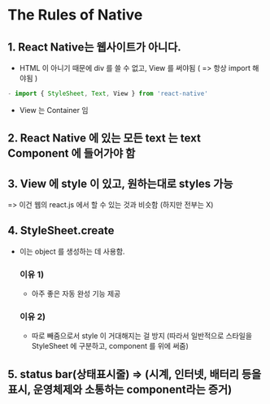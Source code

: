 The Rules of Native
===

## 1. React Native는 웹사이트가 아니다.
- HTML 이 아니기 때문에 div 를 쓸 수 없고, View 를 써야됨 ( => 항상 import 해야됨 )

```js
- import { StyleSheet, Text, View } from 'react-native'
```

- View 는 Container 임

## 2. React Native 에 있는 모든 text 는 text Component 에 들어가야 함

## 3. View 에 style 이 있고, 원하는대로 styles 가능
=> 이건 웹의 react.js 에서 할 수 있는 것과 비슷함 (하지만 전부는 X)

## 4. StyleSheet.create
- 이는 object 를 생성하는 데 사용함.
    ### 이유 1)
    - 아주 좋은 자동 완성 기능 제공
    ### 이유 2)
    - 따로 빼줌으로서 style 이 거대해지는 걸 방지 (따라서 일반적으로 스타일을 StyleSheet 에 구분하고, component 를 위에 써줌)

## 5. status bar(상태표시줄) => (시계, 인터넷, 배터리 등을 표시, 운영체제와 소통하는 component라는 증거)